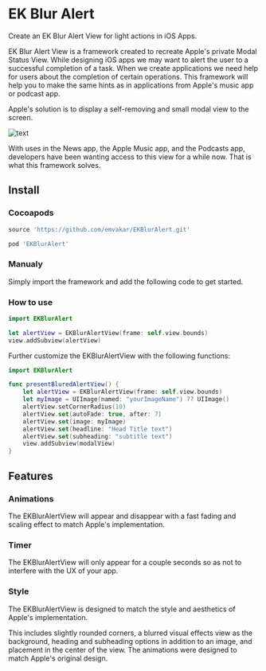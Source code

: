# EK Blur Alert


Create an EK Blur Alert View for light actions in iOS Apps.

EK Blur Alert View is a framework created to recreate Apple's private Modal Status View.
While designing iOS apps we may want to alert the user to a successful completion of a task.
When we create applications we need help for users about the completion of certain operations.
This framework will help you to make the same hints as in applications from Apple's music app or podcast app.

Apple's solution is to display a self-removing and small modal view to the screen.

![text](https://raw.githubusercontent.com/emvakar/EKBlurAlert/master/music%20app%20template.png "Apple's custom use of Modal Status Views")

With uses in the News app, the Apple Music app, and the Podcasts app, developers have been wanting access to this view for a while now.
That is what this framework solves.

## Install

### Cocoapods
```ruby
source 'https://github.com/emvakar/EKBlurAlert.git'

pod 'EKBlurAlert'
```
### Manualy

Simply import the framework and add the following code to get started.


### How to use

```swift
import EKBlurAlert

let alertView = EKBlurAlertView(frame: self.view.bounds)
view.addSubview(alertView)
```

Further customize the EKBlurAlertView with the following functions:

```swift
import EKBlurAlert

func presentBluredAlertView() {
    let alertView = EKBlurAlertView(frame: self.view.bounds)
    let myImage = UIImage(named: "yourImageName") ?? UIImage()
    alertView.setCornerRadius(10)
    alertView.set(autoFade: true, after: 7)
    alertView.set(image: myImage)
    alertView.set(headline: "Head Title text")
    alertView.set(subheading: "subtitle text")
    view.addSubview(modalView)
}
```
## Features

### Animations

The EKBlurAlertView will appear and disappear with a fast fading and scaling effect to match Apple's implementation.

### Timer

The EKBlurAlertView will only appear for a couple seconds so as not to interfere with the UX of your app.

### Style

The EKBlurAlertView is designed to match the style and aesthetics of Apple's implementation.

This includes slightly rounded corners,
a blurred visual effects view as the background,
heading and subheading options in addition to an image,
and placement in the center of the view.
The animations were designed to match Apple's original design.

